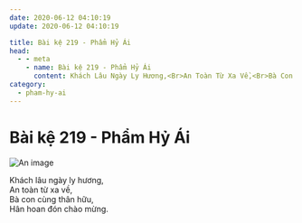 ```yaml
---
date: 2020-06-12 04:10:19
update: 2020-06-12 04:10:19

title: Bài kệ 219 - Phẩm Hỷ Ái
head:
  - - meta
    - name: Bài kệ 219 - Phẩm Hỷ Ái
      content: Khách Lâu Ngày Ly Hương,<Br>An Toàn Từ Xa Về,<Br>Bà Con Cùng Thân Hữu,<Br>Hân Hoan Đón Chào Mừng.<Br>
category:
  - pham-hy-ai
---
```


# Bài kệ 219 - Phẩm Hỷ Ái

![An image](/img/pham-hy-ai/pham-hy-ai-219.jpg)

Khách lâu ngày ly hương,<br>An toàn từ xa về,<br>Bà con cùng thân hữu,<br>Hân hoan đón chào mừng.<br>
